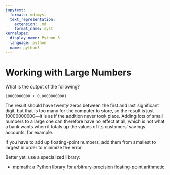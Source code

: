 ```yaml
---
jupytext:
  formats: md:myst
  text_representation:
    extension: .md
    format_name: myst
kernelspec:
  display_name: Python 3
  language: python
  name: python3
---
```


# Working with Large Numbers

What is the output of the following?

```{code-cell} ipython3
10000000000 + 0.00000000001
```

The result should have twenty zeros between the first and last significant digit, but that is too many for the computer to store, so the result is just 10000000000—it is as if the addition never took place. Adding lots of small numbers to a large one can therefore have no effect at all, which is not what a bank wants when it totals up the values of its customers’ savings accounts, for example.

If you have to add up floating-point numbers, add them from smallest to largest in order to minimize the error.

Better yet, use a specialized library:
- [mpmath: a Python library for arbitrary-precision floating-point arithmetic](https://mpmath.org/) 